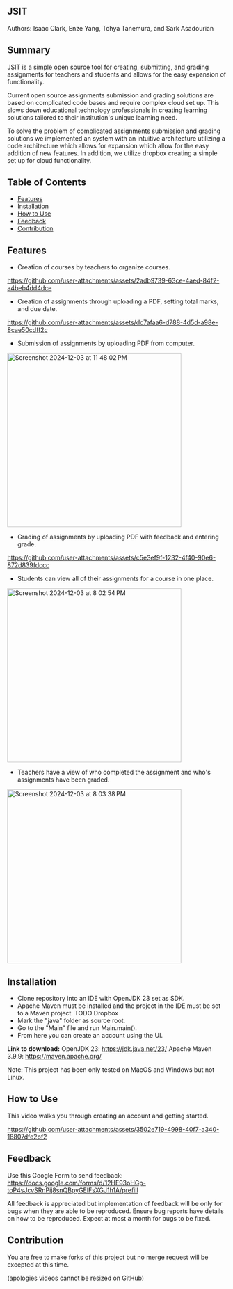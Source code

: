 ## JSIT

Authors: Isaac Clark, Enze Yang, Tohya Tanemura, and Sark Asadourian

## Summary
JSIT is a simple open source tool for creating, submitting, and grading assignments 
for teachers and students and allows for the easy expansion of functionality.

Current open source assignments submission and grading solutions are based on 
complicated code bases and require complex cloud set up. This slows down educational
technology professionals in creating learning solutions tailored to their institution's
unique learning need.

To solve the problem of complicated assignments submission and grading solutions 
we implemented an system with an intuitive architecture utilizing a code architecture
which allows for expansion which allow for the easy addition of new features. In addition,
we utilize dropbox creating a simple set up for cloud functionality.

## Table of Contents
- [Features](#Features_id)
- [Installation](#Installation_id)
- [How to Use](#HowTo_id)
- [Feedback](#Feedback_id)
- [Contribution](#Contribution_id)


<a id="Features_id"></a>
## Features
- Creation of courses by teachers to organize courses.

https://github.com/user-attachments/assets/2adb9739-63ce-4aed-84f2-a4beb4dd4dce

- Creation of assignments through uploading a PDF, setting total marks, and due date.

https://github.com/user-attachments/assets/dc7afaa6-d788-4d5d-a98e-8cae50cdff2c

- Submission of assignments by uploading PDF from computer.

<img width="400" alt="Screenshot 2024-12-03 at 11 48 02 PM" src="https://github.com/user-attachments/assets/e6a240d1-cb7f-431d-9918-e9587f8e774e">

- Grading of assignments by uploading  PDF with feedback and entering grade.

https://github.com/user-attachments/assets/c5e3ef9f-1232-4f40-90e6-872d839fdccc

- Students can view all of their assignments for a course in one place.
  
<img width="400" alt="Screenshot 2024-12-03 at 8 02 54 PM" src="https://github.com/user-attachments/assets/33d7b76c-7dbc-429e-a8b2-3ea4f9e43be7">

- Teachers have a view of who completed the assignment and who's assignments have been graded.

<img width="400" alt="Screenshot 2024-12-03 at 8 03 38 PM" src="https://github.com/user-attachments/assets/3f9cf2cf-fe39-4847-adf5-fe8f7e32d9e6">


<a id="Installation_id"></a>
## Installation
- Clone repository into an IDE with OpenJDK 23 set as SDK.
- Apache Maven must be installed and the project in the IDE must be set to a Maven project.
  TODO Dropbox
- Mark the "java" folder as source root.
- Go to the "Main" file and run Main.main().
- From here you can create an account using the UI.

**Link to download:**
OpenJDK 23: https://jdk.java.net/23/
Apache Maven 3.9.9: https://maven.apache.org/

Note: This project has been only tested on MacOS and Windows but not Linux.

<a id="HowTo_id"></a>
## How to Use
This video walks you through creating an account and getting started.

https://github.com/user-attachments/assets/3502e719-4998-40f7-a340-18807dfe2bf2



<a id="Feedback_id"></a>
## Feedback
Use this Google Form to send feedback:
https://docs.google.com/forms/d/12HE93oHGp-toP4sJcvSRnPij8snQBpyGElFsXGJ1h1A/prefill

All feedback is appreciated but implementation of feedback will be only for bugs when they
are able to be reproduced. Ensure bug reports have details on how to be reproduced. Expect at
most a month for bugs to be fixed.

<a id="Contribution_id"></a>
## Contribution
You are free to make forks of this project but no merge request will be excepted at this time.

(apologies videos cannot be resized on GitHub)
